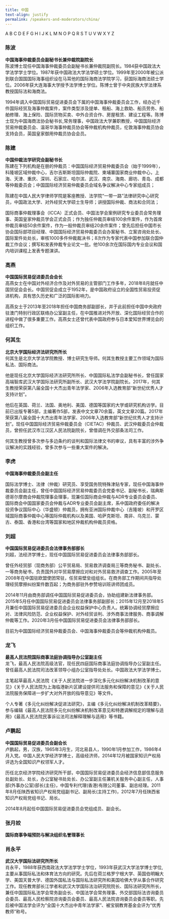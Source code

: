```yaml
---
title: 中国
text-align: justify
permalink: /speakers-and-moderators/china/
---
```


A B C D E F G H I J K L M N O P Q R S T U V W X Y Z 


### 陈波<br>
**中国海事仲裁委员会副秘书长兼仲裁院副院长**<br>
陈波博士现任中国海事仲裁委员会副秘书长兼仲裁院副院长。1984获中国政法大学法学学士学位。1987年获中国政法大学法学硕士学位。1999年至2000年被公派到联合国国国际海事组织设在马耳他的国际海商法学院学习，获国际海商法硕士学位。2006年获大连海事大学授予法学博士学位。陈博士曾于中央民族大学法律系教授国际法和海商法。

1994年调入中国国际贸易促进委员会下属的中国海事仲裁委员会工作，经办近千件国际经贸及海事仲裁案件，案件类型涉及提单、租船、海上救助、船员劳务、船舶修理、海上保险、国际货物买卖、中外合资合作、房屋租赁、建设工程等。陈博士现为中国海商法协会秘书长,常务理事，中国政法大学兼职教授，中国国际经济贸易仲裁委员会、温哥华海事仲裁员协会等仲裁机构仲裁员，伦敦海事仲裁员协会支持会员，英国皇家御用仲裁员协会会员。


### 陈建<br>
**中国仲裁法学研究会副秘书长**<br>
陈建在下列机构是在册的仲裁员：中国国际经济贸易仲裁委员会（始于1999年），科隆坡区域仲裁中心，吉尔吉斯斯坦国际仲裁院、柬埔寨国家商业仲裁中心，上海、天津、重庆、深圳、石家庄、哈尔滨、武汉、南京、海南、廊坊、青岛、成都等仲裁委员会；中国国际经济贸易仲裁委员会域名争议解决中心专家组成员；

陈建在中国人民大学律师学院是客座教授、法学院“一带一路”法律研究中心研究员，中国政法大学、对外经贸大学硕士生导师；讲授国际仲裁、商法和合同法；

国际商事仲裁理事会（ICCA）正式会员、中国法学会案例研究专业委员会常务理事、英国皇家仲裁员学会正式会员；作为独任仲裁员审结100余件案件，作为首席仲裁员审结50余件案件，作为一般仲裁员审结20余件案件；曾先后担任中国市长协会国际部项目经理、中国国际经济贸易仲裁委员会办案秘书、立案咨询处处长、国际案件处处长，审核1000多件仲裁裁决书；8次作为专家代表中国参加联合国仲裁工作会议；撰写和发表仲裁专业论文一批。他100余次在国际国内专业会议和国内培训课程上发表专题演讲。


### 高燕<br>
**中国国际贸易促进委员会会长**<br>
高燕女士在中国对外经济合作及对外贸易的主管部门工作多年，2018年8月就任中国贸促会会长。中国贸促会成立于1952年，是中国政府设立的全国性贸易投资促进机构，具有悠久历史和广泛的国际影响力。

高燕女士于2013年至2018年担任中国商务部副部长，并于此前担任中国中央政府驻澳门特别行政区联络办公室副主任，在中国推进对外开放、深化国际经贸合作的进程中做了很多重要工作。高燕女士还曾代表中国政府参与日本爱知世界博览会的组织工作。


### 何其生<br>
**北京大学国际经济法研究所所长**<br>
何其生是北京大学法学院教授、博士研究生导师。何其生教授主要工作领域为国际私法、国际商法。

他是现任北京大学国际经济法研究所所长、中国国际私法学会副秘书长，曾任国家高端智库武汉大学国际法研究所副所长、武汉大学法学院副院长。2017年，何其生教授荣获第八届全国十大杰出青年法学家、2006年入选教育部“新世纪优秀人才支持计划”。

他后在英国、荷兰、法国、奥地利、美国、德国等国家的大学或研究机构访学。目前已出版专著5部，主编著作5部，发表中文文章70余篇，英文文章20篇。2017年荣获第八届全国十大杰出青年法学家、2006年入选教育部“新世纪优秀人才支持计划”。现任中国国际经济贸易仲裁委员会（CIETAC）仲裁员、武汉仲裁委员会仲裁员，曾担任武汉市江汉区人民法院副院长，曾借调在外交部条法司工作。

何其生教授曾多次参与多边条约的谈判和国际法律文书的审议，具有丰富的涉外争议解决的实践经验，曾多次参与一些重大案件的解决。


### 李虎<br>
**中国海事仲裁委员会副主任**<br>

国际法学博士、法律（仲裁）研究员、享受国务院特殊津贴专家，现任中国海事仲裁委员会副主任，曾任中国国际经济贸易仲裁委员会党委书记、副秘书长，瑞典斯德哥尔摩商会仲裁院理事会理事，现兼任国际商会仲裁与ADR专业委员会委员、国际商会中国国家委员会仲裁与ADR专业委员会副主席，系中国政府委任的解决投资争议国际中心（华盛顿）仲裁员，拥有亚洲国际仲裁中心（吉隆坡）和开罗区域国际商事仲裁中心等国际仲裁机构以及美国、哈萨克斯坦、南非、乌克兰、蒙古、泰国、香港和台湾等国家和地区仲裁机构仲裁员资格。


### 刘超<br>
**中国国际贸易促进委员会法律事务部部长**<br>
刘超，法经济学博士，现任中国国际贸易促进委员会法律事务部部长。

曾任外经贸部（现商务部）公平贸易局、贸易救济调查局三等商务秘书、副处长、一等商务秘书，负责国外对华贸易摩擦应对和对外贸易救济调查工作。2005年至2008年在中国驻欧盟使团常驻，任贸易壁垒组组长。在商务部工作期间共指导处理经贸摩擦纠纷案件数百起；为商务部驻外参赞培训班讲师团成员。

2014年11月由商务部调任中国国际贸易促进委员会，协助组建新法律事务部。2015年5月任中国国际贸易促进委员会法律事务部副部长；2015年12月至2018年5月兼任中国国际贸易促进委员会企业权益保护中心负责人。统筹协调经贸摩擦应对、法律风险防范、企业权益保护、对外经贸谈判、涉外商事法律服务、商事调解仲裁等工作。2020年3月任中国国际贸易促进委员会法律事务部部长。

目前为中国国际经济贸易仲裁委员会、中国海事仲裁委员会等仲裁机构仲裁员。


### 龙飞<br>
**最高人民法院国际商事法庭协调指导办公室副主任**<br>
龙飞，最高人民法院高级法官，现任民四庭国际商事法庭协调指导办公室副主任。曾任最高人民法院司法改革领导小组办公室指导处处长。中国政法大学法学博士。

主笔起草最高人民法院《关于人民法院进一步深化多元化纠纷解决机制改革的意见》《关于人民法院为上海临港新片区建设提供司法服务和保障的意见》《关于人民法院服务保障进一步扩大对外开放的指导意见》等文件。

个人专著《多元化纠纷解决促进法研究》，主编《多元化纠纷解决机制改革精要》，参与编辑《最高人民法院多元化纠纷解决机制改革意见和特邀调解规定的理解与适用》《最高人民法院民事诉讼法司法解释理解与适用》等书籍。

### 卢鹏起<br>
**中国国际贸易促进委员会副会长**<br>
卢鹏起，男，汉族，1965年3月生，河北易县人，1990年1月参加工作，1986年4月入党。中国人民大学经济学博士，高级经济师，2014年12月被国家知识产权局评选为全国知识产权领军人才。

历任北京经济学院经济研究所干部，中国国际贸易促进委员会经济信息部信息服务处副处长、处长，办公室秘书处处长、办公室副主任兼机关服务中心副主任，人事部(外事办公室)部长(主任)，中国专利代理(香港)有限公司董事、副总经理。2011年8月任陕西省知识产权局党组副书记、副局长(主持工作)，2012年7月任陕西省知识产权局党组书记、局长。

2014年8月起任中国国际贸易促进委员会党组成员、副会长。


### 张月姣<br>
**国际商事争端预防与解决组织名誉理事长**<br>


### 肖永平<br>
**武汉大学国际法研究所所长**<br>
肖永平，1988年获西南政法大学法学学士学位，1993年获武汉大学法学博士学位,主要从事国际私法和体育法方向的研究。先后在荷兰格罗宁根大学、英国伯明翰大学、美国天普大学、德国外国私法与国际私法研究所和美国哈佛大学从事合作研究工作。现任教育部长江学者和武汉大学国际法治研究院院长、国际法研究所所长，兼任中国国际私法学会常务副会长、中国法学会常务理事、外交部国际法咨询委员会委员、最高人民检察院咨询委员会委员、最高人民法院咨询委员会委员等职。先后被中国法学会评为“全国十大杰出中青年法学家”、被宝钢教育基金会评为“优秀教师”称号。
